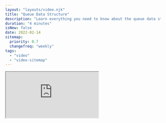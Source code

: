 ```yaml
---
layout: "layouts/video.njk"
title: "Queue Data Structure"
description: "Learn everything you need to know about the queue data structure"
duration: "4 minutes"
isNew: false
date: 2022-02-14
sitemap:
  priority: 0.7
  changefreq: "weekly"
tags:
  - "video"
  - "video-sitemap"
---
```


<iframe class="w-full aspect-video mb-5" src="https://www.youtube.com/embed/mDCi1lXd9hc" title="Queue Data Structure" />

